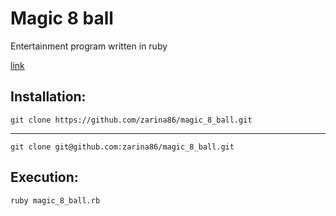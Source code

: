# Magic 8 ball
Entertainment program written in ruby

[link](https://en.wikipedia.org/wiki/Magic_8_Ball)
## Installation:
    git clone https://github.com/zarina86/magic_8_ball.git
***
    git clone git@github.com:zarina86/magic_8_ball.git
## Execution:
    ruby magic_8_ball.rb  
